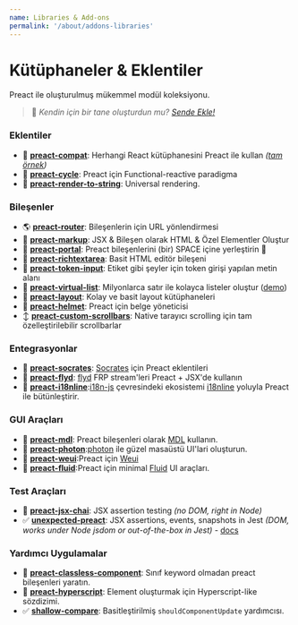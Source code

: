 ```yaml
---
name: Libraries & Add-ons
permalink: '/about/addons-libraries'
---
```


# Kütüphaneler & Eklentiler

Preact ile oluşturulmuş mükemmel modül koleksiyonu.
> :information_desk_person: _Kendin için bir tane oluşturdun mu?
> [Sende Ekle!](https://github.com/preactjs/preact-www/blob/master/content/tr/about/libraries-addons.md)_

### Eklentiler
- :raised_hands: [**preact-compat**](https://git.io/preact-compat): Herhangi React kütüphanesini Preact ile kullan *([tam örnek](http://git.io/preact-compat-example))*
- :repeat: [**preact-cycle**](https://git.io/preact-cycle): Preact için Functional-reactive paradigma
- :page_facing_up: [**preact-render-to-string**](https://git.io/preact-render-to-string): Universal rendering.

### Bileşenler
- :earth_americas: [**preact-router**](https://git.io/preact-router): Bileşenlerin için URL yönlendirmesi
- :bookmark_tabs: [**preact-markup**](https://git.io/preact-markup): JSX & Bileşen olarak HTML & Özel Elementler Oluştur
- :satellite: [**preact-portal**](https://git.io/preact-portal): Preact bileşenlerini (bir) SPACE içine yerleştirin :milky_way:
- :pencil: [**preact-richtextarea**](https://git.io/preact-richtextarea): Basit HTML editör bileşeni
- :bookmark: [**preact-token-input**](https://github.com/developit/preact-token-input): Etiket gibi şeyler için token girişi yapılan metin alanı
- :card_index: [**preact-virtual-list**](https://github.com/developit/preact-virtual-list): Milyonlarca satır ile kolayca listeler oluştur ([demo](https://jsfiddle.net/developit/qqan9pdo/))
- :triangular_ruler: [**preact-layout**](https://download.github.io/preact-layout/): Kolay ve basit layout kütüphaneleri
- :construction_worker: [**preact-helmet**](https://github.com/download/preact-helmet): Preact için belge yöneticisi
- :arrow_up_down: [**preact-custom-scrollbars**](https://github.com/lucafalasco/preact-custom-scrollbars): Native tarayıcı scrolling için tam özelleştirilebilir scrollbarlar

### Entegrasyonlar
- :thought_balloon: [**preact-socrates**](https://github.com/matthewmueller/preact-socrates): [Socrates](http://github.com/matthewmueller/socrates) için Preact eklentileri
- :rowboat: [**preact-flyd**](https://github.com/xialvjun/preact-flyd): [flyd](https://github.com/paldepind/flyd) FRP stream'leri Preact + JSX'de kullanın
- :speech_balloon: [**preact-i18nline**](https://github.com/download/preact-i18nline):[i18n-js](https://github.com/everydayhero/i18n-js) çevresindeki ekosistemi [i18nline](https://github.com/download/i18nline) yoluyla Preact ile bütünleştirir.


### GUI Araçları
- :white_square_button: [**preact-mdl**](https://git.io/preact-mdl): Preact bileşenleri olarak [MDL](https://getmdl.io) kullanın.
- :rocket: [**preact-photon**](https://git.io/preact-photon):[photon](http://photonkit.com) ile güzel masaüstü UI'lari oluşturun.
- :penguin: [**preact-weui**](https://github.com/afeiship/preact-weui):Preact için [Weui](https://github.com/afeiship/preact-weui)
- 💅 [**preact-fluid**](https://github.com/ajainvivek/preact-fluid):Preact için minimal [Fluid](https://github.com/ajainvivek/preact-fluid) UI araçları.

### Test Araçları
- :microscope: [**preact-jsx-chai**](https://git.io/preact-jsx-chai): JSX assertion testing _(no DOM, right in Node)_
- :white_check_mark: [**unexpected-preact**](https://github.com/bruderstein/unexpected-preact): JSX assertions, events, snapshots in Jest _(DOM, works under Node jsdom or out-of-the-box in Jest)_ - [docs](https://bruderstein.github.io/unexpected-preact/)


### Yardımcı Uygulamalar

- :tophat: [**preact-classless-component**](https://github.com/ld0rman/preact-classless-component): Sınıf keyword olmadan preact bileşenleri yaratın.
- :hammer: [**preact-hyperscript**](https://github.com/queckezz/preact-hyperscript): Element oluşturmak için Hyperscript-like sözdizimi.
- :white_check_mark: [**shallow-compare**](https://github.com/tkh44/shallow-compare): Basitleştirilmiş `shouldComponentUpdate` yardımcısı.
